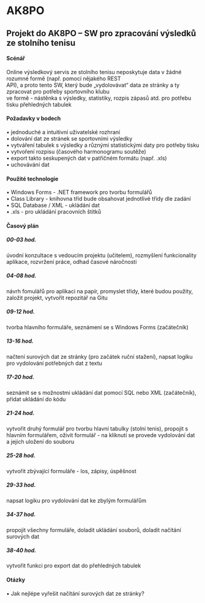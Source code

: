 # AK8PO  
## Projekt do AK8PO – SW pro zpracování výsledků ze stolního tenisu  
  
#### Scénář  
Online výsledkový servis ze stolního tenisu neposkytuje data v žádné rozumné formě (např. pomocí nějakého REST  
API), a proto tento SW, který bude „vydolovávat“ data ze stránky a ty zpracovat pro potřeby sportovního klubu  
ve formě - nástěnka s výsledky, statistiky, rozpis zápasů atd. pro potřebu tisku přehledných tabulek 
  
#### Požadavky v bodech  
•	jednoduché a intuitivní uživatelské rozhraní  
•	dolování dat ze stránek se sportovními výsledky  
•	vytváření tabulek s výsledky a různými statistickými daty pro potřeby tisku
•	vytvoření rozpisu (časového harmonogramu soutěže)  
•	export takto seskupených dat v patřičném formátu (např. .xls)  
•	uchovávání dat  
  
#### Použité technologie  
•	Windows Forms - .NET framework pro tvorbu formulářů  
•	Class Library - knihovna tříd bude obsahovat jednotlivé třídy dle zadání  
•	SQL Database / XML - ukládání dat  
•	.xls - pro ukládání pracovních štítků  
  
#### Časový plán  
##### 00-03 hod.  
úvodní konzultace s vedoucím projektu (učitelem), rozmyšlení funkcionality aplikace, rozvržení práce, odhad časové náročnosti  
##### 04-08 hod.  
návrh fomulářů pro aplikaci na papír, promyslet třídy, které budou použity, založit projekt, vytvořit  repozitář na Gitu  
##### 09-12 hod.
tvorba hlavního formuláře, seznámení se s Windows Forms (začátečník)
##### 13-16 hod.
načtení surových dat ze stránky (pro začátek ruční stažení), napsat logiku pro vydolování potřebných dat z textu
##### 17-20 hod.
seznámit se s možnostmi ukládání dat pomocí SQL nebo XML (začátečník), přidat ukládání do kódu
##### 21-24 hod.
vytvořit druhý formulář pro tvorbu hlavní tabulky (stolní tenis), propojit s hlavním formulářem, oživit formulář - na kliknutí se provede vydolování dat a jejich uložení do souboru
##### 25-28 hod.
vytvořit zbývající formuláře - los, zápisy, úspěšnost
##### 29-33 hod.
napsat logiku pro vydolování dat ke zbylým formulářům
##### 34-37 hod.
propojit všechny formuláře, doladit ukládání souborů, doladit načítání surových dat
##### 38-40 hod.
vytvořit funkci pro export dat do přehledných tabulek

  
#### Otázky
• Jak nejlépe vyřešit načítání surových dat ze stránky?
